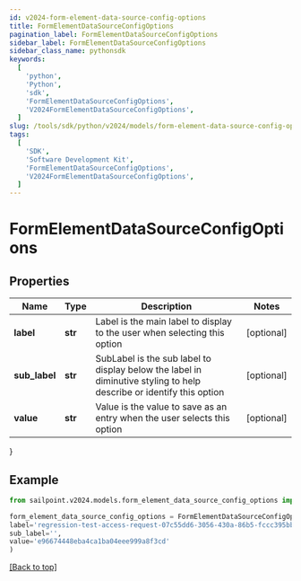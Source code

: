 ```yaml
---
id: v2024-form-element-data-source-config-options
title: FormElementDataSourceConfigOptions
pagination_label: FormElementDataSourceConfigOptions
sidebar_label: FormElementDataSourceConfigOptions
sidebar_class_name: pythonsdk
keywords:
  [
    'python',
    'Python',
    'sdk',
    'FormElementDataSourceConfigOptions',
    'V2024FormElementDataSourceConfigOptions',
  ]
slug: /tools/sdk/python/v2024/models/form-element-data-source-config-options
tags:
  [
    'SDK',
    'Software Development Kit',
    'FormElementDataSourceConfigOptions',
    'V2024FormElementDataSourceConfigOptions',
  ]
---
```


# FormElementDataSourceConfigOptions

## Properties

| Name | Type | Description | Notes |
| --- | --- | --- | --- |
| **label** | **str** | Label is the main label to display to the user when selecting this option | [optional] |
| **sub_label** | **str** | SubLabel is the sub label to display below the label in diminutive styling to help describe or identify this option | [optional] |
| **value** | **str** | Value is the value to save as an entry when the user selects this option | [optional] |

}

## Example

```python
from sailpoint.v2024.models.form_element_data_source_config_options import FormElementDataSourceConfigOptions

form_element_data_source_config_options = FormElementDataSourceConfigOptions(
label='regression-test-access-request-07c55dd6-3056-430a-86b5-fccc395bb6c5',
sub_label='',
value='e96674448eba4ca1ba04eee999a8f3cd'
)

```

[[Back to top]](#)
